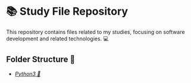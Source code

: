 # 📚 Study File Repository

This repository contains files related to my studies, focusing on software development and related technologies. 💻

## Folder Structure 📂
- *[Python3 🐍](https://github.com/mathewscode/StudyVault/tree/main/Python3-Files)*
